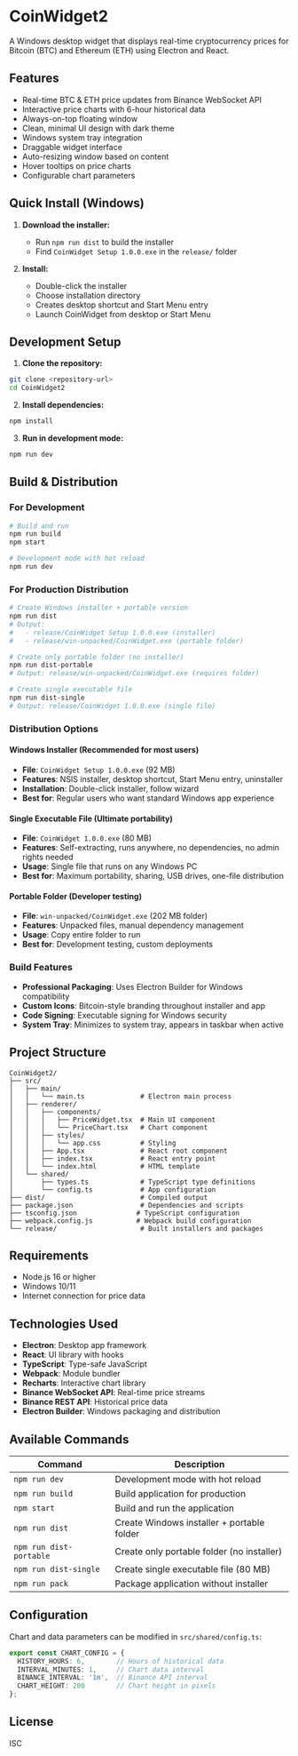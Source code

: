 # CoinWidget2

A Windows desktop widget that displays real-time cryptocurrency prices for Bitcoin (BTC) and Ethereum (ETH) using Electron and React.

## Features

- Real-time BTC & ETH price updates from Binance WebSocket API
- Interactive price charts with 6-hour historical data
- Always-on-top floating window
- Clean, minimal UI design with dark theme
- Windows system tray integration
- Draggable widget interface
- Auto-resizing window based on content
- Hover tooltips on price charts
- Configurable chart parameters

## Quick Install (Windows)

1. **Download the installer:**
   - Run `npm run dist` to build the installer
   - Find `CoinWidget Setup 1.0.0.exe` in the `release/` folder

2. **Install:**
   - Double-click the installer
   - Choose installation directory
   - Creates desktop shortcut and Start Menu entry
   - Launch CoinWidget from desktop or Start Menu

## Development Setup

1. **Clone the repository:**
```bash
git clone <repository-url>
cd CoinWidget2
```

2. **Install dependencies:**
```bash
npm install
```

3. **Run in development mode:**
```bash
npm run dev
```

## Build & Distribution

### For Development
```bash
# Build and run
npm run build
npm start

# Development mode with hot reload
npm run dev
```

### For Production Distribution
```bash
# Create Windows installer + portable version
npm run dist
# Output:
#   - release/CoinWidget Setup 1.0.0.exe (installer)
#   - release/win-unpacked/CoinWidget.exe (portable folder)

# Create only portable folder (no installer)
npm run dist-portable
# Output: release/win-unpacked/CoinWidget.exe (requires folder)

# Create single executable file
npm run dist-single
# Output: release/CoinWidget 1.0.0.exe (single file)
```

### Distribution Options

#### Windows Installer (Recommended for most users)
- **File**: `CoinWidget Setup 1.0.0.exe` (92 MB)
- **Features**: NSIS installer, desktop shortcut, Start Menu entry, uninstaller
- **Installation**: Double-click installer, follow wizard
- **Best for**: Regular users who want standard Windows app experience

#### Single Executable File (Ultimate portability)
- **File**: `CoinWidget 1.0.0.exe` (80 MB)
- **Features**: Self-extracting, runs anywhere, no dependencies, no admin rights needed
- **Usage**: Single file that runs on any Windows PC
- **Best for**: Maximum portability, sharing, USB drives, one-file distribution

#### Portable Folder (Developer testing)
- **File**: `win-unpacked/CoinWidget.exe` (202 MB folder)
- **Features**: Unpacked files, manual dependency management
- **Usage**: Copy entire folder to run
- **Best for**: Development testing, custom deployments

### Build Features
- **Professional Packaging**: Uses Electron Builder for Windows compatibility
- **Custom Icons**: Bitcoin-style branding throughout installer and app
- **Code Signing**: Executable signing for Windows security
- **System Tray**: Minimizes to system tray, appears in taskbar when active

## Project Structure

```
CoinWidget2/
├── src/
│   ├── main/
│   │   └── main.ts              # Electron main process
│   ├── renderer/
│   │   ├── components/
│   │   │   ├── PriceWidget.tsx  # Main UI component
│   │   │   └── PriceChart.tsx   # Chart component
│   │   ├── styles/
│   │   │   └── app.css          # Styling
│   │   ├── App.tsx              # React root component
│   │   ├── index.tsx            # React entry point
│   │   └── index.html           # HTML template
│   └── shared/
│       ├── types.ts             # TypeScript type definitions
│       └── config.ts            # App configuration
├── dist/                        # Compiled output
├── package.json                 # Dependencies and scripts
├── tsconfig.json               # TypeScript configuration
├── webpack.config.js           # Webpack build configuration
└── release/                     # Built installers and packages
```

## Requirements

- Node.js 16 or higher
- Windows 10/11
- Internet connection for price data

## Technologies Used

- **Electron**: Desktop app framework
- **React**: UI library with hooks
- **TypeScript**: Type-safe JavaScript
- **Webpack**: Module bundler
- **Recharts**: Interactive chart library
- **Binance WebSocket API**: Real-time price streams
- **Binance REST API**: Historical price data
- **Electron Builder**: Windows packaging and distribution

## Available Commands

| Command | Description |
|---------|-------------|
| `npm run dev` | Development mode with hot reload |
| `npm run build` | Build application for production |
| `npm start` | Build and run the application |
| `npm run dist` | Create Windows installer + portable folder |
| `npm run dist-portable` | Create only portable folder (no installer) |
| `npm run dist-single` | Create single executable file (80 MB) |
| `npm run pack` | Package application without installer |

## Configuration

Chart and data parameters can be modified in `src/shared/config.ts`:

```typescript
export const CHART_CONFIG = {
  HISTORY_HOURS: 6,        // Hours of historical data
  INTERVAL_MINUTES: 1,     // Chart data interval
  BINANCE_INTERVAL: '1m',  // Binance API interval
  CHART_HEIGHT: 200        // Chart height in pixels
};
```

## License

ISC